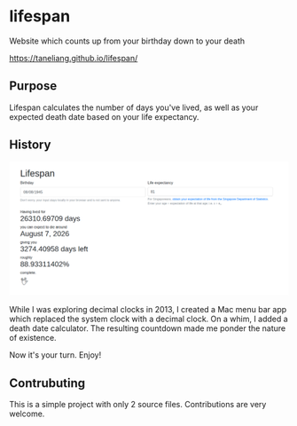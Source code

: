 # lifespan
Website which counts up from your birthday down to your death

<https://taneliang.github.io/lifespan/>

## Purpose

Lifespan calculates the number of days you've lived, as well as your expected death date based on your life expectancy.

## History

![Screenshot](Screenshot.png)

While I was exploring decimal clocks in 2013, I created a Mac menu bar app which replaced the system clock with a decimal clock. On a whim, I added a death date calculator. The resulting countdown made me ponder the nature of existence.

Now it's your turn. Enjoy!

## Contrubuting

This is a simple project with only 2 source files. Contributions are very welcome.
